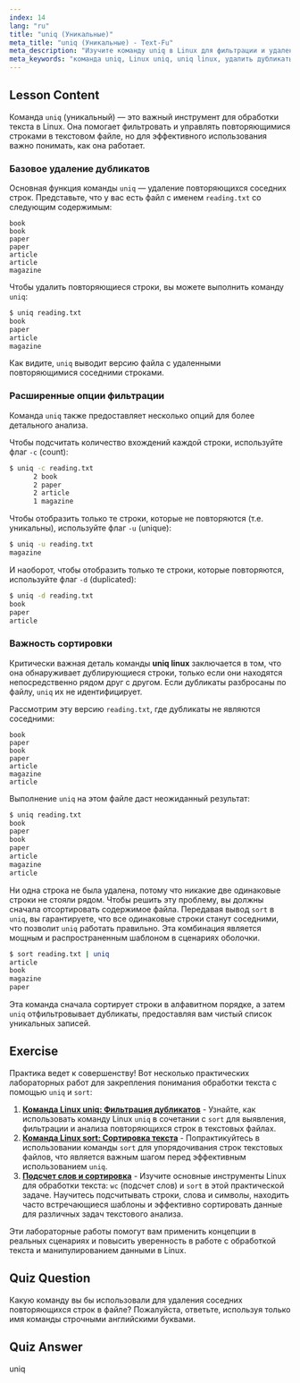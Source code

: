 ```yaml
---
index: 14
lang: "ru"
title: "uniq (Уникальные)"
meta_title: "uniq (Уникальные) - Text-Fu"
meta_description: "Изучите команду uniq в Linux для фильтрации и удаления повторяющихся смежных строк из текста. Узнайте, как использовать инструмент uniq linux с такими опциями, как -c, -u, -d, и комбинировать его с sort для мощной обработки текста."
meta_keywords: "команда uniq, Linux uniq, uniq linux, удалить дубликаты, sort uniq, обработка текста, очистка данных, учебник Linux"
---
```


## Lesson Content

Команда `uniq` (уникальный) — это важный инструмент для обработки текста в Linux. Она помогает фильтровать и управлять повторяющимися строками в текстовом файле, но для эффективного использования важно понимать, как она работает.

### Базовое удаление дубликатов

Основная функция команды `uniq` — удаление повторяющихся соседних строк. Представьте, что у вас есть файл с именем `reading.txt` со следующим содержимым:

```plaintext
book
book
paper
paper
article
article
magazine
```

Чтобы удалить повторяющиеся строки, вы можете выполнить команду `uniq`:

```bash
$ uniq reading.txt
book
paper
article
magazine
```

Как видите, `uniq` выводит версию файла с удаленными повторяющимися соседними строками.

### Расширенные опции фильтрации

Команда `uniq` также предоставляет несколько опций для более детального анализа.

Чтобы подсчитать количество вхождений каждой строки, используйте флаг `-c` (count):

```bash
$ uniq -c reading.txt
      2 book
      2 paper
      2 article
      1 magazine
```

Чтобы отобразить только те строки, которые не повторяются (т.е. уникальны), используйте флаг `-u` (unique):

```bash
$ uniq -u reading.txt
magazine
```

И наоборот, чтобы отобразить только те строки, которые повторяются, используйте флаг `-d` (duplicated):

```bash
$ uniq -d reading.txt
book
paper
article
```

### Важность сортировки

Критически важная деталь команды **uniq linux** заключается в том, что она обнаруживает дублирующиеся строки, только если они находятся непосредственно рядом друг с другом. Если дубликаты разбросаны по файлу, `uniq` их не идентифицирует.

Рассмотрим эту версию `reading.txt`, где дубликаты не являются соседними:

```plaintext
book
paper
book
paper
article
magazine
article
```

Выполнение `uniq` на этом файле даст неожиданный результат:

```bash
$ uniq reading.txt
book
paper
book
paper
article
magazine
article
```

Ни одна строка не была удалена, потому что никакие две одинаковые строки не стояли рядом. Чтобы решить эту проблему, вы должны сначала отсортировать содержимое файла. Передавая вывод `sort` в `uniq`, вы гарантируете, что все одинаковые строки станут соседними, что позволит `uniq` работать правильно. Эта комбинация является мощным и распространенным шаблоном в сценариях оболочки.

```bash
$ sort reading.txt | uniq
article
book
magazine
paper
```

Эта команда сначала сортирует строки в алфавитном порядке, а затем `uniq` отфильтровывает дубликаты, предоставляя вам чистый список уникальных записей.

## Exercise

Практика ведет к совершенству! Вот несколько практических лабораторных работ для закрепления понимания обработки текста с помощью `uniq` и `sort`:

1. **[Команда Linux uniq: Фильтрация дубликатов](https://labex.io/ru/labs/linux-linux-uniq-command-duplicate-filtering-219199)** - Узнайте, как использовать команду Linux `uniq` в сочетании с `sort` для выявления, фильтрации и анализа повторяющихся строк в текстовых файлах.
2. **[Команда Linux sort: Сортировка текста](https://labex.io/ru/labs/linux-linux-sort-command-text-sorting-219196)** - Попрактикуйтесь в использовании команды `sort` для упорядочивания строк текстовых файлов, что является важным шагом перед эффективным использованием `uniq`.
3. **[Подсчет слов и сортировка](https://labex.io/ru/labs/linux-word-count-and-sorting-388125)** - Изучите основные инструменты Linux для обработки текста: `wc` (подсчет слов) и `sort` в этой практической задаче. Научитесь подсчитывать строки, слова и символы, находить часто встречающиеся шаблоны и эффективно сортировать данные для различных задач текстового анализа.

Эти лабораторные работы помогут вам применить концепции в реальных сценариях и повысить уверенность в работе с обработкой текста и манипулированием данными в Linux.

## Quiz Question

Какую команду вы бы использовали для удаления соседних повторяющихся строк в файле? Пожалуйста, ответьте, используя только имя команды строчными английскими буквами.

## Quiz Answer

uniq

